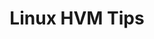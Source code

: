 ---
lang: es
layout: doc
redirect_from:
- /es/doc/LinuxHVMTips/
- /es/doc/linux-hvm-tips/
- /es/wiki/LinuxHVMTips/
redirect_to: https://github.com/Qubes-Community/Contents/blob/master/docs/os/linux-hvm-tips.md
ref: 82
title: Linux HVM Tips
---